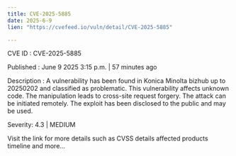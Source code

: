 ```yaml
---
title: CVE-2025-5885
date: 2025-6-9
lien: "https://cvefeed.io/vuln/detail/CVE-2025-5885"

---
```


CVE ID : CVE-2025-5885

Published :  June 9
2025
3:15 p.m. | 57 minutes ago

Description : A vulnerability has been found in Konica Minolta bizhub up to 20250202 and classified as problematic. This vulnerability affects unknown code. The manipulation leads to cross-site request forgery. The attack can be initiated remotely. The exploit has been disclosed to the public and may be used.

Severity: 4.3 | MEDIUM

Visit the link for more details
such as CVSS details
affected products
timeline
and more...
